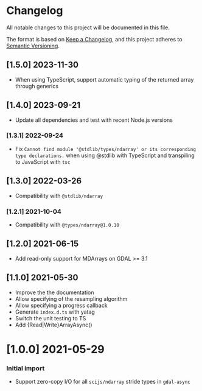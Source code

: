 # Changelog

All notable changes to this project will be documented in this file.

The format is based on [Keep a Changelog](https://keepachangelog.com/en/1.0.0/),
and this project adheres to [Semantic Versioning](https://semver.org/spec/v2.0.0.html).

## [1.5.0] 2023-11-30
 - When using TypeScript, support automatic typing of the returned array through generics

## [1.4.0] 2023-09-21
 - Update all dependencies and test with recent Node.js versions

### [1.3.1] 2022-09-24
 - Fix `Cannot find module '@stdlib/types/ndarray' or its corresponding type declarations.` when using @stdlib with TypeScript and transpiling to JavaScript with `tsc`

## [1.3.0] 2022-03-26
 - Compatibility with `@stdlib/ndarray`
 
### [1.2.1] 2021-10-04
 - Compatibility with `@types/ndarray@1.0.10`

## [1.2.0] 2021-06-15
 - Add read-only support for MDArrays on GDAL >= 3.1
 
## [1.1.0] 2021-05-30
 - Improve the the documentation
 - Allow specifying of the resampling algorithm
 - Allow specifying a progress callback
 - Generate `index.d.ts` with yatag
 - Switch the unit testing to TS
 - Add {Read|Write}ArrayAsync()

# [1.0.0] 2021-05-29

### Initial import
 - Support zero-copy I/O for all `scijs/ndarray` stride types in `gdal-async`
